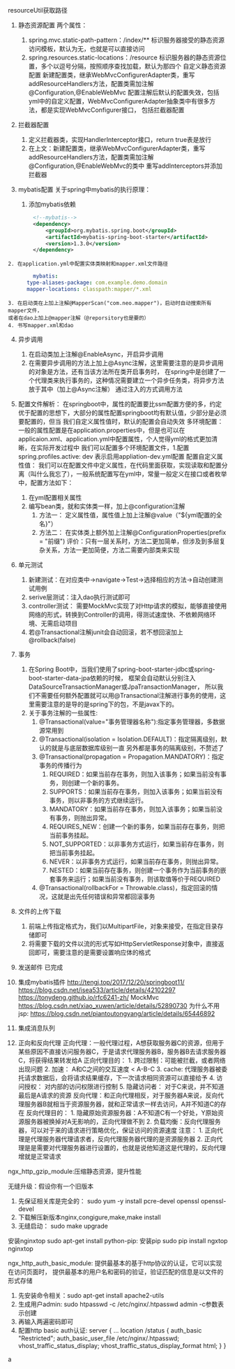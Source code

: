 resourceUtil获取路径

1. 静态资源配置
两个属性：
	1. spring.mvc.static-path-pattern：/index/**
		标识服务器接受的静态资源访问模板，默认为无，也就是可以直接访问
	2. spring.resources.static-locations：/resource
		标识服务器的静态资源位置，多个以逗号分隔，按照顺序查找加载，默认为那四个
自定义静态资源配置
	新建配置类，继承WebMvcConfigurerAdapter类，重写addResourceHandlers方法，配置类需加注解@Configuration,@EnableWebMvc
	配置注解后默认的配置失效，包括yml中的自定义配置，WebMvcConfigurerAdapter抽象类中有很多方法，都是实现WebMvcConfigurer接口，
	包括拦截器配置

2. 拦截器配置
	1. 定义拦截器类，实现HandlerInterceptor接口，return true表是放行
	2. 在上文：新建配置类，继承WebMvcConfigurerAdapter类，重写addResourceHandlers方法，配置类需加注解@Configuration,@EnableWebMvc的类中
	重写addInterceptors并添加拦截器

3. mybatis配置
	关于spring中mybatis的执行原理：
	
	1. 添加mybatis依赖
```xml
        <!--mybatis-->
        <dependency>
            <groupId>org.mybatis.spring.boot</groupId>
            <artifactId>mybatis-spring-boot-starter</artifactId>
            <version>1.3.0</version>
        </dependency>
```	
	2. 在application.yml中配置实体类映射和mapper.xml文件路径
```yml
		mybatis:
	  type-aliases-package: com.example.demo.domain
	  mapper-locations: classpath:mapper/*.xml
```
	3. 在启动类在上加上注解@MapperScan("com.neo.mapper")，启动时自动搜索所有mapper文件，
	或者在dao上加上@mapper注解（@reporsitory也是要的）
	4. 书写mapper.xml和dao

4. 异步调用
	1. 在启动类加上注解@EnableAsync，开启异步调用
	2. 在需要异步调用的方法上加上@Async注解，这里需要注意的是异步调用的对象是方法，还有当该方法所在类开启事务时，
	在spring中是创建了一个代理类来执行事务的，这种情况需要建立一个异步任务类，将异步方法放于其中（加上@Async注解）
	通过注入的方式调用方法

5. 配置文件解析：
在springboot中，属性的配置要比ssm配置方便的多，约定优于配置的思想下，大部分的属性配置springboot均有默认值，少部分是必须要配置的，但当
我们自定义属性值时，默认的配置会自动失效
多环境配置：
	一般的属性配置是在application.properties中，但是也可以在applicaion.xml、application.yml中配置属性，个人觉得yml的格式更加清晰，在实际开发过程中
	我们可以配置多个环境配置文件，1.配置spring.profiles.active: dev 表示启用appliation-dev.yml配置
配置自定义属性值：
	我们可以在配置文件中定义属性，在代码里面获取，实现读取和配置分离（叫什么我忘了），一般系统配置写在yml中，常量一般定义在接口或者枚举中，配置方法如下：
	1. 在yml配置相关属性
	2. 编写bean类，就和实体类一样，加上@configuration注解
		1. 方法一： 定义属性值，属性值上加上注解@value（"${yml配置的全名}"）
		2. 方法二： 在实体类上额外加上注解@ConfigurationProperties(prefix = "前缀")
		评价：只有一层关系时，方法二更加简单，但涉及到多层复杂关系，方法一更加简便，方法二需要内部类来实现

6. 单元测试
	1. 新建测试：在对应类中->navigate->Test->选择相应的方法->自动创建测试用例
	2. serive层测试：注入dao执行测试即可
	3. controller测试： 需要MockMvc实现了对Http请求的模拟，能够直接使用网络的形式，转换到Controller的调用，得测试速度快、不依赖网络环境、无需启动项目
	4. 若@Transactional注解junit会自动回滚，若不想回滚加上@rollback(false)

7. 事务
	1. 在Spring Boot中，当我们使用了spring-boot-starter-jdbc或spring-boot-starter-data-jpa依赖的时候，
	框架会自动默认分别注入DataSourceTransactionManager或JpaTransactionManager，
	所以我们不需要任何额外配置就可以用@Transactional注解进行事务的使用，这里需要注意的是导的是spring下的包，不是javax下的。
	2. 关于事务注解的一些属性:
		1. @Transactional(value="事务管理器名称"):指定事务管理器，多数据源常用到
		2. @Transactional(isolation = Isolation.DEFAULT)：指定隔离级别，默认的就是与底层数据库级别一直
		另外都是事务的隔离级别，不赘述了
		3. @Transactional(propagation = Propagation.MANDATORY)：指定事务的传播行为
			1. REQUIRED：如果当前存在事务，则加入该事务；如果当前没有事务，则创建一个新的事务。
			2. SUPPORTS：如果当前存在事务，则加入该事务；如果当前没有事务，则以非事务的方式继续运行。
			3. MANDATORY：如果当前存在事务，则加入该事务；如果当前没有事务，则抛出异常。
			4. REQUIRES_NEW：创建一个新的事务，如果当前存在事务，则把当前事务挂起。
			5. NOT_SUPPORTED：以非事务方式运行，如果当前存在事务，则把当前事务挂起。
			6. NEVER：以非事务方式运行，如果当前存在事务，则抛出异常。
			7. NESTED：如果当前存在事务，则创建一个事务作为当前事务的嵌套事务来运行；如果当前没有事务，则该取值等价于REQUIRED
		4. @Transactional(rollbackFor = Throwable.class)，指定回滚的情况，这就是出先任何错误和异常都回滚事务

8. 文件的上传下载
	1. 前端上传指定格式为，我们以MultipartFile，对象来接受，在指定目录存储即可
	2. 将需要下载的文件以流的形式写如HttpServletResponse对象中，直接返回即可，需要注意的是需要设置响应体的格式

9. 发送邮件
	已完成

10. 集成mybatis插件
http://tengj.top/2017/12/20/springboot11/
https://blog.csdn.net/isea533/article/details/42102297
https://tonydeng.github.io/rfc6241-zh/
MockMvc
https://blog.csdn.net/xiao_xuwen/article/details/52890730
为什么不用jsp:
https://blog.csdn.net/piantoutongyang/article/details/65446892

11. 集成消息队列

12. 正向和反向代理
	正向代理：一般代理过程，A想获取服务器C的资源，但用于某些原因不直接访问服务器C，于是请求代理服务器B，服务器B去请求服务器C，将获得结果转发给A
	正向代理目的：
		1. 跨过限制：可能被拦截，或者网络出现问题
		2. 加速： A和C之间的交互速度 < A-B-C
		3. cache: 代理服务器被委托请求数据后，会将请求结果缓存，下一次请求相同资源可以直接给予
		4. 访问授权： 对内部的访问权限进行控制
		5. 隐藏访问者： 对于C来说，并不知道最后是A请求的资源
	反向代理：和正向代理相反，对于服务器A来说，反向代理服务器B就相当于资源服务器，就和正常请求一样去访问，A并不知道C的存在
	反向代理目的：
		1. 隐藏原始资源服务器：A不知道C有一个好处，Y原始资源服务器被换掉对A无影响的，正向代理做不到
		2. 负载均衡：反向代理服务器，可以对于来的请求进行策略优化，保证访问的资源速度
	注意：
		1. 正向代理是代理服务器代理请求者，反向代理服务器代理的是资源服务器
		2. 正向代理是是需要对代理服务器进行设置的，也就是说他知道这是代理的，反向代理增就是正常请求

ngx_http_gzip_module:压缩静态资源，提升性能

无缝升级：假设你有一个旧版本
1. 先保证相关库是完全的：
	sudo yum -y install pcre-devel openssl openssl-devel
2. 下载解压新版本nginx,congigure,make,make install
3. 无缝启动：
	sudo make upgrade

安装nginxtop
sudo apt-get install python-pip: 安装pip
sudo pip install ngxtop
nginxtop

ngx_http_auth_basic_module:
提供最基本的基于http协议的认证，它可以实现在访问页面时，
提供最基本的用户名和密码的验证，验证匹配的信息是以文件的形式存储
1. 先安装命令相关：sudo apt-get install apache2-utils
2. 生成用户admin: sudo htpasswd -c /etc/nginx/.htpasswd admin   -c参数表示创建
3. 再输入两遍密码即可
4. 配置http basic auth认证:
		server {
        ...
        location /status {
            auth_basic "Restricted";
            auth_basic_user_file /etc/nginx/.htpasswd;
            vhost_traffic_status_display;
            vhost_traffic_status_display_format html;
        	}
		}

a
